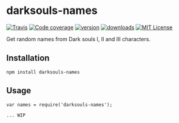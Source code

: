 # darksouls-names

[![Travis](https://img.shields.io/travis/nogsantos/darksouls-names.svg?style=flat-square)](https://travis-ci.org/nogsantos/darksouls-names)
[![Code coverage](https://img.shields.io/codecov/c/github/nogsantos/darksouls-names.svg?style=flat-square)](https://codecov.io/gh/nogsantos/darksouls-names)
[![version](https://img.shields.io/npm/v/darksouls-names.svg?style=flat-square)](https://www.npmjs.com/package/darksouls-names)
[![downloads](https://img.shields.io/npm/dm/darksouls-names.svg?style=flat-square)](https://www.npmjs.com/package/darksouls-names)
[![MIT License](https://img.shields.io/npm/l/darksouls-names.svg?style=flat-square)](https://opensource.org/licenses/MIT)

Get random names from Dark souls I, II and III characters.

## Installation

```shell
npm install darksouls-names
```

## Usage

```shell
var names = require('darksouls-names');

... WIP

```
